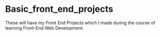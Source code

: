 # Basic_front_end_projects
These will have my Front End Projects which I made during the course of learning Front-End Web Development.
